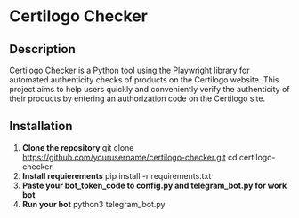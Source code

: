 # Certilogo Checker

## Description

Certilogo Checker is a Python tool using the Playwright library for automated authenticity checks of products on the Certilogo website. This project aims to help users quickly and conveniently verify the authenticity of their products by entering an authorization code on the Certilogo site.

## Installation

1. **Clone the repository**
   git clone https://github.com/yourusername/certilogo-checker.git
   cd certilogo-checker
2. **Install requierements**
   pip install -r requirements.txt
3. **Paste your bot_token_code to config.py and telegram_bot.py for work bot**
4. **Run your bot**
   python3 telegram_bot.py

